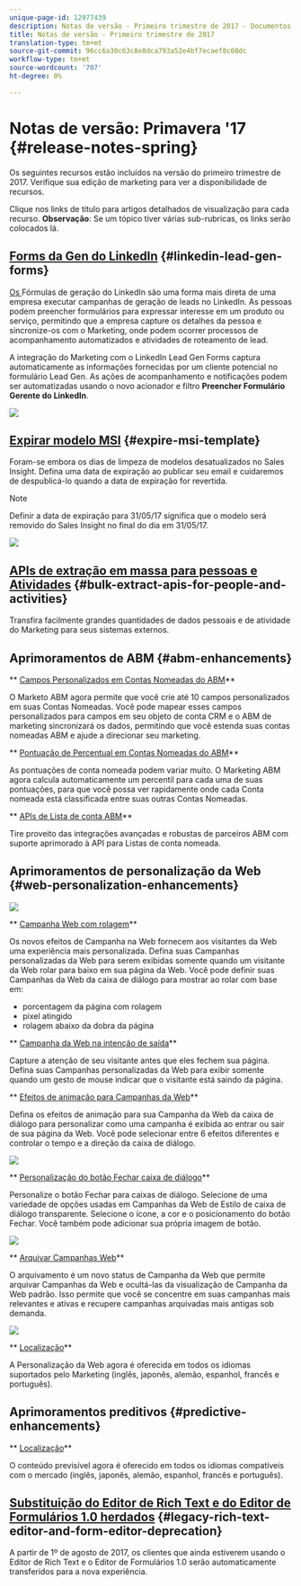 ```yaml
---
unique-page-id: 12977439
description: Notas de versão - Primeiro trimestre de 2017 - Documentos de marketing - Documentação do produto
title: Notas de versão - Primeiro trimestre de 2017
translation-type: tm+mt
source-git-commit: 96cc6a30c63c8e8dca793a52e4bf7ecaef8c08dc
workflow-type: tm+mt
source-wordcount: '707'
ht-degree: 0%

---
```



# Notas de versão: Primavera &#39;17 {#release-notes-spring}

Os seguintes recursos estão incluídos na versão do primeiro trimestre de 2017. Verifique sua edição de marketing para ver a disponibilidade de recursos.

Clique nos links de título para artigos detalhados de visualização para cada recurso. **Observação**: Se um tópico tiver várias sub-rubricas, os links serão colocados lá.

## [Forms da Gen do LinkedIn](https://docs.marketo.com/x/ngLG) {#linkedin-lead-gen-forms}

[Os ](https://business.linkedin.com/marketing-solutions/native-advertising/lead-gen-ads) Fórmulas de geração do LinkedIn são uma forma mais direta de uma empresa executar campanhas de geração de leads no LinkedIn. As pessoas podem preencher formulários para expressar interesse em um produto ou serviço, permitindo que a empresa capture os detalhes da pessoa e sincronize-os com o Marketing, onde podem ocorrer processos de acompanhamento automatizados e atividades de roteamento de lead.

A integração do Marketing com o LinkedIn Lead Gen Forms captura automaticamente as informações fornecidas por um cliente potencial no formulário Lead Gen. As ações de acompanhamento e notificações podem ser automatizadas usando o novo acionador e filtro **Preencher Formulário Gerente do LinkedIn**.

![](assets/release-notes-image.png)

## [Expirar modelo MSI](https://docs.marketo.com/x/VgIt) {#expire-msi-template}

Foram-se embora os dias de limpeza de modelos desatualizados no Sales Insight. Defina uma data de expiração ao publicar seu email e cuidaremos de despublicá-lo quando a data de expiração for revertida.

>[!NOTE]
>
>Definir a data de expiração para 31/05/17 significa que o modelo será removido do Sales Insight no final do dia em 31/05/17.

![](assets/four-281-29.png)

## [APIs de extração em massa para pessoas e Atividades](https://developers.marketo.com/rest-api/bulk-extract/) {#bulk-extract-apis-for-people-and-activities}

Transfira facilmente grandes quantidades de dados pessoais e de atividade do Marketing para seus sistemas externos.

## Aprimoramentos de ABM {#abm-enhancements}

** [Campos Personalizados em Contas Nomeadas do ABM](https://docs.marketo.com/x/1wnG)**

O Marketo ABM agora permite que você crie até 10 campos personalizados em suas Contas Nomeadas. Você pode mapear esses campos personalizados para campos em seu objeto de conta CRM e o ABM de marketing sincronizará os dados, permitindo que você estenda suas contas nomeadas ABM e ajude a direcionar seu marketing.

** [Pontuação de Percentual em Contas Nomeadas do ABM](http://docs.marketo.com/display/docs/assets/abmpercentiles.png)**

As pontuações de conta nomeada podem variar muito. O Marketing ABM agora calcula automaticamente um percentil para cada uma de suas pontuações, para que você possa ver rapidamente onde cada Conta nomeada está classificada entre suas outras Contas Nomeadas.

** [APIs de Lista de conta ABM](http://developers.marketo.com/rest-api/lead-database/named-account-lists/)**

Tire proveito das integrações avançadas e robustas de parceiros ABM com suporte aprimorado à API para Listas de conta nomeada.

## Aprimoramentos de personalização da Web {#web-personalization-enhancements}

![](assets/dialogoptions.png)

** [Campanha Web com rolagem](https://docs.marketo.com/x/2grG)**

Os novos efeitos de Campanha na Web fornecem aos visitantes da Web uma experiência mais personalizada. Defina suas Campanhas personalizadas da Web para serem exibidas somente quando um visitante da Web rolar para baixo em sua página da Web. Você pode definir suas Campanhas da Web da caixa de diálogo para mostrar ao rolar com base em:

* porcentagem da página com rolagem
* pixel atingido
* rolagem abaixo da dobra da página

** [Campanha da Web na intenção de saída](https://docs.marketo.com/x/2grG)**

Capture a atenção de seu visitante antes que eles fechem sua página. Defina suas Campanhas personalizadas da Web para exibir somente quando um gesto de mouse indicar que o visitante está saindo da página.

** [Efeitos de animação para Campanhas da Web](https://docs.marketo.com/x/JgNI)**

Defina os efeitos de animação para sua Campanha da Web da caixa de diálogo para personalizar como uma campanha é exibida ao entrar ou sair de sua página da Web. Você pode selecionar entre 6 efeitos diferentes e controlar o tempo e a direção da caixa de diálogo.

![](assets/animationoptins.png)

** [Personalização do botão Fechar caixa de diálogo](https://docs.marketo.com/x/JgNI)**

Personalize o botão Fechar para caixas de diálogo. Selecione de uma variedade de opções usadas em Campanhas da Web de Estilo de caixa de diálogo transparente. Selecione o ícone, a cor e o posicionamento do botão Fechar. Você também pode adicionar sua própria imagem de botão.

![](assets/dialog-button-fill-5b1-5d.png)

** [Arquivar Campanhas Web](https://docs.marketo.com/x/_grG)**

O arquivamento é um novo status de Campanha da Web que permite arquivar Campanhas da Web e ocultá-las da visualização de Campanha da Web padrão. Isso permite que você se concentre em suas campanhas mais relevantes e ativas e recupere campanhas arquivadas mais antigas sob demanda.

![](assets/archive-campaign-5b2-5d.png)

** [Localização](https://docs.marketo.com/x/YAIk)**

A Personalização da Web agora é oferecida em todos os idiomas suportados pelo Marketing (inglês, japonês, alemão, espanhol, francês e português).

## Aprimoramentos preditivos {#predictive-enhancements}

** [Localização](https://docs.marketo.com/x/YAIk)**

O conteúdo previsível agora é oferecido em todos os idiomas compatíveis com o mercado (inglês, japonês, alemão, espanhol, francês e português).

## [Substituição do Editor de Rich Text e do Editor de Formulários 1.0 herdados](https://nation.marketo.com/docs/DOC-4315) {#legacy-rich-text-editor-and-form-editor-deprecation}

A partir de 1º de agosto de 2017, os clientes que ainda estiverem usando o Editor de Rich Text e o Editor de Formulários 1.0 serão automaticamente transferidos para a nova experiência.
